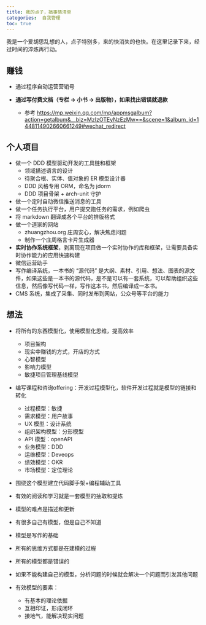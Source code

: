 ```yaml
---
title: 我的点子，搞事情清单
categories:  自我管理
toc: true
---
```




我是一个爱胡思乱想的人，点子特别多，来的快消失的也快。在这里记录下来，经过时间的淬炼再行动。



## 赚钱

- 通过程序自动运营营销号

- **通过写付费文档（专栏 -> 小书 -> 出版物），如果找出错误就退款**

  - 参考 https://mp.weixin.qq.com/mp/appmsgalbum?action=getalbum&__biz=MzIzOTEyNzEzMw==&scene=1&album_id=1448114902660661249#wechat_redirect

  

## 个人项目

- 做一个 DDD 模型驱动开发的工具链和框架
  - 领域描述语言的设计
  - 待聚合根、实体、值对象的 ER 模型设计器
  - DDD 风格专用 ORM，命名为 jdorm
  - DDD 项目骨架 + arch-unit 守护
- 做一个定时自动微信推送消息的工具
- 做一个任务执行平台，用户提交跑任务的需求，例如爬虫
- 将 markdown 翻译成各个平台的排版格式
- 做一个道家的网站
  - zhuangzhou.org 庄周安心，解决焦虑问题
  - 制作一个庄周格言卡片生成器
- **实时协作系统框架**，剥离现在项目做一个实时协作的库和框架，让需要具备实时协作能力的应用快速构建 
- 微信运营助手 
- 写作编译系统，一本书的 “源代码” 是大纲、素材、引用、想法、图表的源文件，如果这些是一本书的源代码，是不是可以有一套系统，可以帮助组织这些信息，然后像写代码一样，写作这本书，然后编译成一本书。
- CMS 系统，集成了采集、同时发布到网站，公众号等平台的能力



## 想法

- 将所有的东西模型化，使用模型化思维，提高效率
  - 项目架构
  - 现实中赚钱的方式，开店的方式
  - 心智模型
  - 影响力模型
  - 敏捷项目管理基线模型
  
- 编写课程和咨询offering：开发过程模型化，软件开发过程就是模型的链接和转化

  - 过程模型：敏捷
  - 需求模型：用户故事
  - UX 模型：设计系统
  - 组织架构模型：分形模型
  - API 模型：openAPI 
  - 业务模型：DDD
  - 运维模型：Deveops
  - 绩效模型：OKR
  - 市场模型：定位理论

- 围绕这个模型建立代码脚手架+编程辅助工具

- 有效的阅读和学习就是一套模型的抽取和提炼

- 模型的难点是描述和更新

- 有很多自己有模型，但是自己不知道

- 模型是写作的基础

- 所有的思维方式都是在建模的过程

- 所有的模型都是错误的

- 如果不能构建自己的模型，分析问题的时候就会解决一个问题而引发其他问题

- 有效模型的要素：

  - 有基本的理论依据
  - 互相印证，形成闭环
  - 接地气，能解决现实问题

  

  
